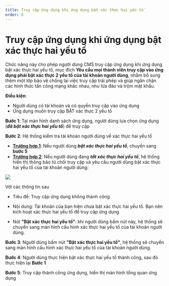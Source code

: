 ```yaml
---
title: Truy cập ứng dụng khi ứng dụng bật xác thực hai yếu tố
order: 6
---
```


# Truy cập ứng dụng khi ứng dụng bật xác thực hai yếu tố

Chức năng này cho phép người dùng CMS truy cập ứng dụng khi ứng dụng bật xác thực hai yếu tố, mục đích **Yêu cầu mọi thành viên truy cập vào ứng dụng phải bật xác thực 2 yếu tố của tài khoản người dùng**, nhằm bổ sung thêm một lớp bảo vệ chống lại việc truy cập trái phép và giúp ngăn chặn các hình thức tấn công mạng khác nhau, như lừa đảo và trộm mật khẩu.

**Điều kiện**:

- Người dùng có tài khoản và có quyền truy cập vào ứng dụng
- Ứng dụng muốn truy cập BẬT xác thực 2 yếu tố

**Bước 1**: Tại màn hình danh sách ứng dụng, người dùng lựa chọn ứng dụng (_**đã bật xác thực hai yếu tố**_) để truy cập

**Bước 2**: Hệ thống kiểm tra tài khoản người dùng về xác thực hai yếu tố

- **<u>Trường hợp 1</u>**: Nếu người dùng _**bật xác thực hai yếu tố**_, chuyển sang **bước 5**
- **<u>Trường hợp 2</u>**: Nếu người dùng đang _**tắt xác thực hai yếu tố**_, hệ thống hiển thị thông báo từ chối truy cập và yêu cầu người dùng bật xác thực hai yếu tố của tài khoản người dùng:

![](../images/../../../images/deny-access.png)

Với các thông tin sau

- Tiêu đề: Truy cập ứng dụng không thành công

- Nội dung: Tài khoản của bạn hiện chưa bật xác thực hai yếu tố. Bạn nên kích hoạt xác thực hai yếu tố để truy cập ứng dụng

- Nút **"Bật xác thực hai yếu tố"**: khi người dùng bấm nút này, hệ thống sẽ chuyển sang màn hình cấu hình xác thực hai yếu tố của tài khoản người dùng.

**Bước 3**: Người dùng bấm nút **"Bật xác thực hai yếu tố"**, hệ thống sẽ chuyển sang màn hình cấu hình xác thực hai yếu tố của tài khoản người dùng.

**Bước 4**: Người dùng thực hiện bật xác thực hai yếu tố thành công, sau đó thực hiện lại **Bước 1**

**Bước 5**: Truy cập thành công ứng dụng, hiển thị màn hình tổng quan ứng dụng
